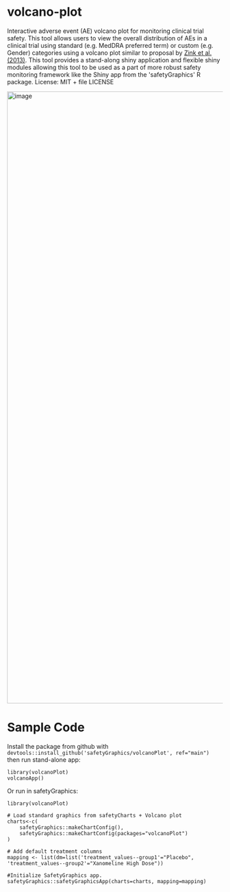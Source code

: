 # volcano-plot

Interactive adverse event (AE) volcano plot for monitoring clinical trial safety. This tool allows users to view the overall distribution of AEs in a clinical trial using standard (e.g. MedDRA preferred term) or custom (e.g. Gender) categories using a volcano plot similar to proposal by [Zink et al. (2013)](https://pubmed.ncbi.nlm.nih.gov/23690094/). This tool provides a stand-along shiny application and flexible shiny modules allowing this tool to be used as a part of more robust safety monitoring framework like the Shiny app from the 'safetyGraphics' R package. 
License: MIT + file LICENSE

<img width="1429" alt="image" src="https://user-images.githubusercontent.com/3680095/172978390-a803a937-f156-4f49-b4e9-bae9bdb84d77.png">

# Sample Code
Install the package from github with `devtools::install_github('safetyGraphics/volcanoPlot', ref="main")` then run stand-alone app:

```
library(volcanoPlot)
volcanoApp()
```

Or run in safetyGraphics:
```
library(volcanoPlot)

# Load standard graphics from safetyCharts + Volcano plot
charts<-c(
    safetyGraphics::makeChartConfig(),
    safetyGraphics::makeChartConfig(packages="volcanoPlot")
)

# Add default treatment columns
mapping <- list(dm=list('treatment_values--group1'="Placebo", 'treatment_values--group2'="Xanomeline High Dose"))

#Initialize SafetyGraphics app. 
safetyGraphics::safetyGraphicsApp(charts=charts, mapping=mapping)
```